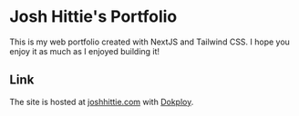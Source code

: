 # Josh Hittie's Portfolio

This is my web portfolio created with NextJS and Tailwind CSS. I hope you enjoy it as much as I enjoyed building it!

## Link

The site is hosted at [joshhittie.com](https://joshhittie.com) with [Dokploy](https://dokploy.com/).
